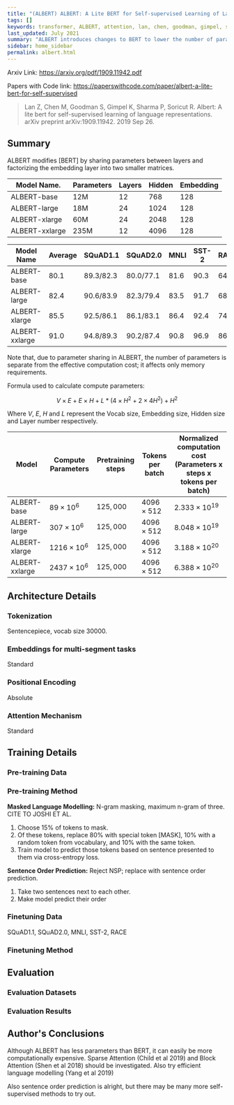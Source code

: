 ```yaml
---
title: "(ALBERT) ALBERT: A Lite BERT for Self-supervised Learning of Language Representations"
tags: []
keywords: transformer, ALBERT, attention, lan, chen, goodman, gimpel, sharma, soricut
last_updated: July 2021
summary: "ALBERT introduces changes to BERT to lower the number of parameters."
sidebar: home_sidebar
permalink: albert.html
---
```


Arxiv Link: https://arxiv.org/pdf/1909.11942.pdf

Papers with Code link: https://paperswithcode.com/paper/albert-a-lite-bert-for-self-supervised


> Lan Z, Chen M, Goodman S, Gimpel K, Sharma P, Soricut R. Albert: A lite bert for self-supervised learning of language representations. arXiv preprint arXiv:1909.11942. 2019 Sep 26.

## Summary

ALBERT modifies [BERT] by sharing parameters between layers and factorizing the embedding layer into two smaller matrices.

|Model Name.   |Parameters|Layers|Hidden|Embedding|
|--------------|----------|------|------|---------|
|ALBERT-base   |12M       |12    |768   |128      |
|ALBERT-large  |18M       |24    |1024  |128      |
|ALBERT-xlarge |60M       |24    |2048  |128      |
|ALBERT-xxlarge|235M      |12    |4096  |128      |


|Model Name      | Average  | SQuAD1.1 | SQuAD2.0 | MNLI     | SST-2    | RACE     |
|----------------|----------|----------|----------|----------|----------|----------|
|ALBERT-base     |80.1      |89.3/82.3 | 80.0/77.1|81.6      |90.3      | 64.0     |
|ALBERT-large    |82.4      |90.6/83.9 | 82.3/79.4|83.5      |91.7      | 68.5     |
|ALBERT-xlarge   |85.5      |92.5/86.1 | 86.1/83.1|86.4      |92.4      | 74.8     |
|ALBERT-xxlarge  |91.0      |94.8/89.3 | 90.2/87.4|90.8      |96.9      | 86.5     |

Note that, due to parameter sharing in ALBERT, the number of parameters is separate from the effective computation cost; it affects only memory requirements.

Formula used to calculate compute parameters:

$$ V \times E + E \times H + L * (4 \times H^2 + 2 \times 4H^2) + H^2$$

Where $V$, $E$, $H$ and $L$ represent the Vocab size, Embedding size, Hidden size and Layer number respectively.

|Model         |Compute Parameters |Pretraining steps|Tokens per batch |Normalized computation cost (Parameters x steps x tokens per batch)|
|--------------|-------------------|-----------------|-----------------|-------------------------------------------------------------------|
|ALBERT-base   |$89 \times 10^6$   |$125,000$        |$4096 \times 512$|$2.333 \times 10^{19}$ |
|ALBERT-large  |$307 \times 10^6$  |$125,000$        |$4096 \times 512$|$8.048 \times 10^{19}$ |
|ALBERT-xlarge |$1216 \times 10^6$ |$125,000$        |$4096 \times 512$|$3.188 \times 10^{20}$ |
|ALBERT-xxlarge|$2437 \times 10^6$ |$125,000$        |$4096 \times 512$|$6.388 \times 10^{20}$ |


## Architecture Details

### Tokenization

Sentencepiece, vocab size 30000.

### Embeddings for multi-segment tasks

Standard

### Positional Encoding

Absolute

### Attention Mechanism

Standard

## Training Details

### Pre-training Data



### Pre-training Method

**Masked Language Modelling:**
N-gram masking, maximum n-gram of three. CITE TO JOSHI ET AL.
1. Choose 15% of tokens to mask.
2. Of these tokens, replace 80% with special token [MASK], 10% with a random token from vocabulary, and 10% with the same token.
3. Train model to predict those tokens based on sentence presented to them via cross-entropy loss.

**Sentence Order Prediction:**
Reject NSP; replace with sentence order prediction.
1. Take two sentences next to each other.
2. Make model predict their order

### Finetuning Data

SQuAD1.1, SQuAD2.0, MNLI, SST-2, RACE

### Finetuning Method

## Evaluation

### Evaluation Datasets

### Evaluation Results


## Author's Conclusions

Although ALBERT has less parameters than BERT, it can easily be more computationally expensive. Sparse Attention (Child et al 2019) and Block Attention (Shen et al 2018) should be investigated. Also try efficient language modelling (Yang et al 2019)

Also sentence order prediction is alright, but there may be many more self-supervised methods to try out.

